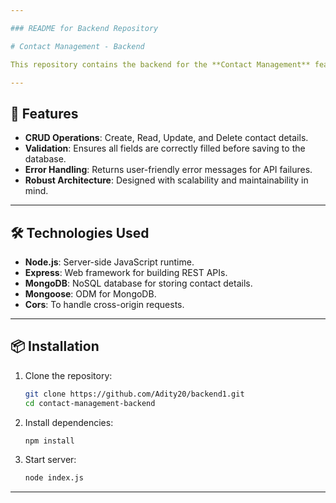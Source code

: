 ```yaml
---

### README for Backend Repository

# Contact Management - Backend

This repository contains the backend for the **Contact Management** feature, a mini CRM application. It provides RESTful API endpoints to manage customer and client contact details. The backend is built using Node.js, Express, and MongoDB.

---
```


## 🚀 Features

- **CRUD Operations**: Create, Read, Update, and Delete contact details.
- **Validation**: Ensures all fields are correctly filled before saving to the database.
- **Error Handling**: Returns user-friendly error messages for API failures.
- **Robust Architecture**: Designed with scalability and maintainability in mind.

---

## 🛠️ Technologies Used

- **Node.js**: Server-side JavaScript runtime.
- **Express**: Web framework for building REST APIs.
- **MongoDB**: NoSQL database for storing contact details.
- **Mongoose**: ODM for MongoDB.
- **Cors**: To handle cross-origin requests.

---

## 📦 Installation

1. Clone the repository:
    ```bash
    git clone https://github.com/Adity20/backend1.git
    cd contact-management-backend
    ```

2. Install dependencies:
    ```bash
    npm install
    ```

3. Start server:
    ```bash
    node index.js
    ```

---